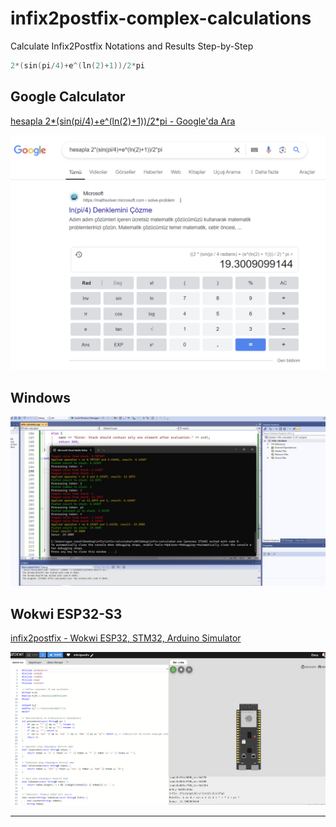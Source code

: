 # infix2postfix-complex-calculations

Calculate Infix2Postfix Notations and Results Step-by-Step

```cpp
2*(sin(pi/4)+e^(ln(2)+1))/2*pi
```

## Google Calculator

[hesapla 2*(sin(pi/4)+e^(ln(2)+1))/2*pi - Google'da Ara](https://www.google.com/search?q=hesapla+2*%28sin%28pi%2F4%29%2Be%5E%28ln%282%29%2B1%29%29%2F2*pi&sca_esv=f6a0e070fa17b360&sxsrf=ADLYWILLtwIKWNKPY9-a4K9DRvF9z2xLTQ%3A1728311735751&ei=t_EDZ9W5Lb6Wxc8PgJbq6QI&ved=0ahUKEwiV8cf4vvyIAxU-S_EDHQCLOi0Q4dUDCA8&uact=5&oq=hesapla+2*%28sin%28pi%2F4%29%2Be%5E%28ln%282%29%2B1%29%29%2F2*pi&gs_lp=Egxnd3Mtd2l6LXNlcnAiJmhlc2FwbGEgMiooc2luKHBpLzQpK2VeKGxuKDIpKzEpKS8yKnBpSLwGUABY4QVwAHgBkAEAmAGkAqABtwiqAQUwLjUuMbgBA8gBAPgBAZgCAKACAJgDAJIHAKAHuAQ&sclient=gws-wiz-serp)

![](assets/2024-10-07-19-03-29-image.png)

## Windows

![](assets/2024-10-07-19-03-47-image.png)

## Wokwi ESP32-S3

[infix2postfix - Wokwi ESP32, STM32, Arduino Simulator](https://wokwi.com/projects/411097412978595841)

![](assets/2024-10-07-19-04-54-image.png)

---
